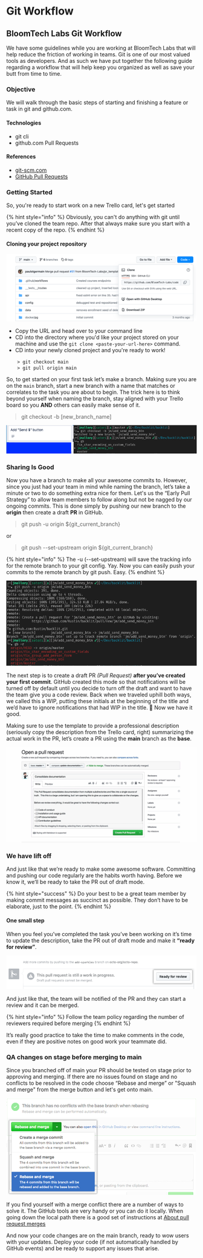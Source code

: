 # Git Workflow

## BloomTech  Labs Git Workflow

We have some guidelines while you are working at BloomTech Labs that will help reduce the friction of working in teams. Git is one of our most valued tools as developers. And as such we have put together the following guide regarding a workflow that will help keep you organized as well as save your butt from time to time.

### Objective

We will walk through the basic steps of starting and finishing a feature or task in git and github.com.

#### Technologies

* git cli
* github.com Pull Requests

#### References

* [git-scm.com](https://git-scm.com)
* [GitHub Pull Requests](https://help.github.com/en/github/collaborating-with-issues-and-pull-requests/about-pull-requests)

### Getting Started

So, you're ready to start work on a new Trello card, let's get started

{% hint style="info" %}
Obviously, you can't do anything with git until you’ve cloned the team repo. After that always make sure you start with a recent copy of the repo.
{% endhint %}

#### Cloning your project repository

![Click on the 'code' button and select HTTPS](<../.gitbook/assets/Screen Shot 2022-01-20 at 9.55.30 AM.png>)

* Copy the URL and head over to your command line
* CD into the directory where you'd like your project stored on your machine and use the `git clone <paste-your-url-here>` command.
* CD into your newly cloned project and you're ready to work!

```
    > git checkout main
    > git pull origin main
```

So, to get started on your first task let’s make a branch. Making sure you are on the `main` branch, start a new branch with a name that matches or correlates to the task you are about to begin. The trick here is to think beyond yourself when naming the branch, stay aligned with your Trello board so you **AND** others can easily make sense of it.

> git checkout -b \[new\_branch\_name]

![](../.gitbook/assets/git-checkout-1.png)

### Sharing Is Good

Now you have a branch to make all your awesome commits to. However, since you just had your team in mind while naming the branch, let’s take a minute or two to do something extra nice for them. Let's us the “Early Pull Strategy” to allow team members to follow along but not be nagged by our ongoing commits. This is done simply by pushing our new branch to the **origin** then create a draft **PR** in GitHub.

> git push -u origin ${git\_current\_branch}

or

> git push --set-upstream origin ${git\_current\_branch}

{% hint style="info" %}
The -u (--set-upstream) will save the tracking info for the remote branch to your git config. Yay. Now you can easily push your commits to the remote branch by git push. Easy.
{% endhint %}

![](../.gitbook/assets/git-push-1.png)

The next step is to create a draft PR _(Pull Request)_ **after you’ve created your first commit**. GitHub created this mode so that notifications will be turned off by default until you decide to turn off the draft and want to have the team give you a code review. Back when we traveled uphill both ways, we called this a WIP, putting these initials at the beginning of the title and we’d have to ignore notifications that had WIP in the title. 🤮 Now we have it good.

Making sure to use the template to provide a professional description (seriously copy the description from the Trello card, right) summarizing the actual work in the PR, let’s create a PR using the **main** branch as the **base**.

![](../.gitbook/assets/github-draft-pr.gif)

### We have lift off

And just like that we’re ready to make some awesome software. Committing and pushing our code regularly are the habits worth having. Before we know it, we’ll be ready to take the PR out of draft mode.

{% hint style="success" %}
Do your best to be a great team member by making commit messages as succinct as possible. They don’t have to be elaborate, just to the point.
{% endhint %}

#### One small step

When you feel you’ve completed the task you’ve been working on it’s time to update the description, take the PR out of draft mode and make it **“ready for review”**.

![](../.gitbook/assets/github-ready-pr.png)

And just like that, the team will be notified of the PR and they can start a review and it can be merged.

{% hint style="info" %}
Follow the team policy regarding the number of reviewers required before merging
{% endhint %}

It’s really good practice to take the time to make comments in the code, even if they are positive notes on good work your teammate did.

### QA changes on stage before merging to main

Since you branched off of main your PR should be tested on stage prior to approving and merging. If there are no issues found on stage and no conflicts to be resolved in the code choose “Rebase and merge” or "Squash and merge" from the merge button and let's get onto main.

![](../.gitbook/assets/github-merge.png)

If you find yourself with a merge conflict there are a number of ways to solve it. The GitHub tools are very handy or you can do it locally. When going down the local path there is a good set of instructions at [About pull request merges](https://help.github.com/en/github/collaborating-with-issues-and-pull-requests/about-pull-request-merges)

And now your code changes are on the main branch, ready to wow users with your updates. Deploy your code (if not automatically handled by GitHub events) and be ready to support any issues that arise.
